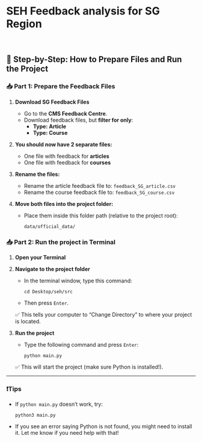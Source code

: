 # SEH Feedback analysis for SG Region
<br>

## 📝 Step-by-Step: How to Prepare Files and Run the Project

### 📥 Part 1: Prepare the Feedback Files

1. **Download SG Feedback Files**
   - Go to the **CMS Feedback Centre**.
   - Download feedback files, but **filter for only**:
     - **Type: Article**
     - **Type: Course**

2. **You should now have 2 separate files:**
   - One file with feedback for **articles**
   - One file with feedback for **courses**

3. **Rename the files:**
   - Rename the article feedback file to: `feedback_SG_article.csv`
   - Rename the course feedback file to: `feedback_SG_course.csv`

4. **Move both files into the project folder:**
   - Place them inside this folder path (relative to the project root):
     ```
     data/official_data/
     ```

### 📥 Part 2: Run the project in Terminal

1. **Open your Terminal**

2. **Navigate to the project folder**
   - In the terminal window, type this command:
     ```
     cd Desktop/seh/src
     ```
   - Then press `Enter`.

   ✅ This tells your computer to “Change Directory” to where your project is located.

3. **Run the project**
   - Type the following command and press `Enter`:
     ```
     python main.py
     ```

   ✅ This will start the project (make sure Python is installed!).
---

### ❗️Tips
- If `python main.py` doesn’t work, try:
  ```
  python3 main.py
  ```
- If you see an error saying Python is not found, you might need to install it. Let me know if you need help with that!


